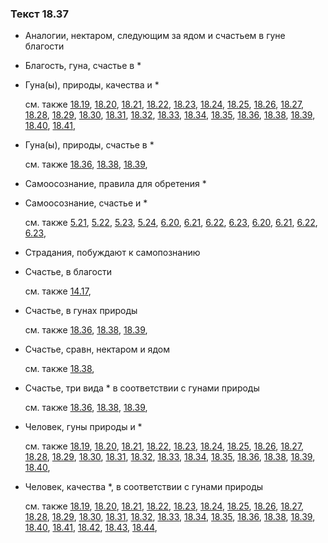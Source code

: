 ### Текст 18.37
	
- Аналогии, нектаром, следующим за ядом и счастьем в гуне благости

	
- Благость, гуна, счастье в \*

	
- Гуна(ы), природы, качества и \*

	см. также  [18.19](../18/1819.md),  [18.20](../18/1820.md),  [18.21](../18/1821.md),  [18.22](../18/1822.md),  [18.23](../18/1823.md),  [18.24](../18/1824.md),  [18.25](../18/1825.md),  [18.26](../18/1826.md),  [18.27](../18/1827.md),  [18.28](../18/1828.md),  [18.29](../18/1829.md),  [18.30](../18/1830.md),  [18.31](../18/1831.md),  [18.32](../18/1832.md),  [18.33](../18/1833.md),  [18.34](../18/1834.md),  [18.35](../18/1835.md),  [18.36](../18/1836.md),  [18.38](../18/1838.md),  [18.39](../18/1839.md),  [18.40](../18/1840.md),  [18.41](../18/1841.md), 
	
- Гуна(ы), природы, счастье в \*

	см. также  [18.36](../18/1836.md),  [18.38](../18/1838.md),  [18.39](../18/1839.md), 
	
- Самоосознание, правила для обретения \*

	
- Самоосознание, счастье и \*

	см. также  [5.21](../05/0521.md),  [5.22](../05/0522.md),  [5.23](../05/0523.md),  [5.24](../05/0524.md),  [6.20](../06/0620.md),  [6.21](../06/0621.md),  [6.22](../06/0622.md),  [6.23](../06/0623.md),  [6.20](../06/0620.md),  [6.21](../06/0621.md),  [6.22](../06/0622.md),  [6.23](../06/0623.md), 
	
- Страдания, побуждают к самопознанию

	
- Счастье, в благости

	см. также  [14.17](../14/1417.md), 
	
- Счастье, в гунах природы

	см. также  [18.36](../18/1836.md),  [18.38](../18/1838.md),  [18.39](../18/1839.md), 
	
- Счастье, сравн, нектаром и ядом

	см. также  [18.38](../18/1838.md), 
	
- Счастье, три вида \* в соответствии с гунами природы

	см. также  [18.36](../18/1836.md),  [18.38](../18/1838.md),  [18.39](../18/1839.md), 
	
- Человек, гуны природы и \*

	см. также  [18.19](../18/1819.md),  [18.20](../18/1820.md),  [18.21](../18/1821.md),  [18.22](../18/1822.md),  [18.23](../18/1823.md),  [18.24](../18/1824.md),  [18.25](../18/1825.md),  [18.26](../18/1826.md),  [18.27](../18/1827.md),  [18.28](../18/1828.md),  [18.29](../18/1829.md),  [18.30](../18/1830.md),  [18.31](../18/1831.md),  [18.32](../18/1832.md),  [18.33](../18/1833.md),  [18.34](../18/1834.md),  [18.35](../18/1835.md),  [18.36](../18/1836.md),  [18.38](../18/1838.md),  [18.39](../18/1839.md),  [18.40](../18/1840.md), 
	
- Человек, качества \*, в соответствии с гунами природы

	см. также  [18.19](../18/1819.md),  [18.20](../18/1820.md),  [18.21](../18/1821.md),  [18.22](../18/1822.md),  [18.23](../18/1823.md),  [18.24](../18/1824.md),  [18.25](../18/1825.md),  [18.26](../18/1826.md),  [18.27](../18/1827.md),  [18.28](../18/1828.md),  [18.29](../18/1829.md),  [18.30](../18/1830.md),  [18.31](../18/1831.md),  [18.32](../18/1832.md),  [18.33](../18/1833.md),  [18.34](../18/1834.md),  [18.35](../18/1835.md),  [18.36](../18/1836.md),  [18.38](../18/1838.md),  [18.39](../18/1839.md),  [18.40](../18/1840.md),  [18.41](../18/1841.md),  [18.42](../18/1842.md),  [18.43](../18/1843.md),  [18.44](../18/1844.md), 
